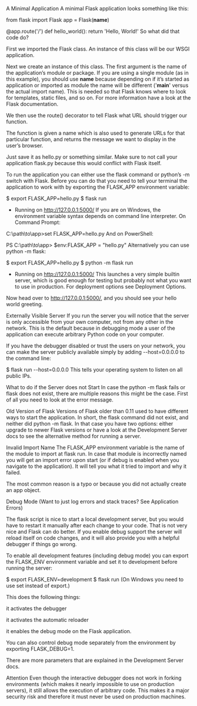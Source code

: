 A Minimal Application
A minimal Flask application looks something like this:

from flask import Flask
app = Flask(__name__)

@app.route('/')
def hello_world():
    return 'Hello, World!'
So what did that code do?

First we imported the Flask class. An instance of this class will be our WSGI application.

Next we create an instance of this class. The first argument is the name of the application’s module or package. If you are using a single module (as in this example), you should use __name__ because depending on if it’s started as application or imported as module the name will be different ('__main__' versus the actual import name). This is needed so that Flask knows where to look for templates, static files, and so on. For more information have a look at the Flask documentation.

We then use the route() decorator to tell Flask what URL should trigger our function.

The function is given a name which is also used to generate URLs for that particular function, and returns the message we want to display in the user’s browser.

Just save it as hello.py or something similar. Make sure to not call your application flask.py because this would conflict with Flask itself.

To run the application you can either use the flask command or python’s -m switch with Flask. Before you can do that you need to tell your terminal the application to work with by exporting the FLASK_APP environment variable:

$ export FLASK_APP=hello.py
$ flask run
 * Running on http://127.0.0.1:5000/
If you are on Windows, the environment variable syntax depends on command line interpreter. On Command Prompt:

C:\path\to\app>set FLASK_APP=hello.py
And on PowerShell:

PS C:\path\to\app> $env:FLASK_APP = "hello.py"
Alternatively you can use python -m flask:

$ export FLASK_APP=hello.py
$ python -m flask run
 * Running on http://127.0.0.1:5000/
This launches a very simple builtin server, which is good enough for testing but probably not what you want to use in production. For deployment options see Deployment Options.

Now head over to http://127.0.0.1:5000/, and you should see your hello world greeting.

Externally Visible Server
If you run the server you will notice that the server is only accessible from your own computer, not from any other in the network. This is the default because in debugging mode a user of the application can execute arbitrary Python code on your computer.

If you have the debugger disabled or trust the users on your network, you can make the server publicly available simply by adding --host=0.0.0.0 to the command line:

$ flask run --host=0.0.0.0
This tells your operating system to listen on all public IPs.

What to do if the Server does not Start
In case the python -m flask fails or flask does not exist, there are multiple reasons this might be the case. First of all you need to look at the error message.

Old Version of Flask
Versions of Flask older than 0.11 used to have different ways to start the application. In short, the flask command did not exist, and neither did python -m flask. In that case you have two options: either upgrade to newer Flask versions or have a look at the Development Server docs to see the alternative method for running a server.

Invalid Import Name
The FLASK_APP environment variable is the name of the module to import at flask run. In case that module is incorrectly named you will get an import error upon start (or if debug is enabled when you navigate to the application). It will tell you what it tried to import and why it failed.

The most common reason is a typo or because you did not actually create an app object.

Debug Mode
(Want to just log errors and stack traces? See Application Errors)

The flask script is nice to start a local development server, but you would have to restart it manually after each change to your code. That is not very nice and Flask can do better. If you enable debug support the server will reload itself on code changes, and it will also provide you with a helpful debugger if things go wrong.

To enable all development features (including debug mode) you can export the FLASK_ENV environment variable and set it to development before running the server:

$ export FLASK_ENV=development
$ flask run
(On Windows you need to use set instead of export.)

This does the following things:

it activates the debugger

it activates the automatic reloader

it enables the debug mode on the Flask application.

You can also control debug mode separately from the environment by exporting FLASK_DEBUG=1.

There are more parameters that are explained in the Development Server docs.

Attention
Even though the interactive debugger does not work in forking environments (which makes it nearly impossible to use on production servers), it still allows the execution of arbitrary code. This makes it a major security risk and therefore it must never be used on production machines.
